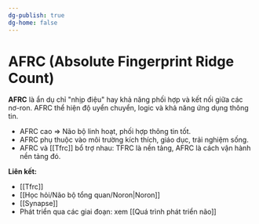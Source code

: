 ```yaml
---
dg-publish: true
dg-home: false
---
```


# AFRC (Absolute Fingerprint Ridge Count)

**AFRC** là ẩn dụ chỉ "nhịp điệu" hay khả năng phối hợp và kết nối giữa các nơ-ron. AFRC thể hiện độ uyển chuyển, logic và khả năng ứng dụng thông tin.

- AFRC cao ⇒ Não bộ linh hoạt, phối hợp thông tin tốt.
- AFRC phụ thuộc vào môi trường kích thích, giáo dục, trải nghiệm sống.
- AFRC và [[Tfrc]] bổ trợ nhau: TFRC là nền tảng, AFRC là cách vận hành nền tảng đó.

**Liên kết:**
- [[Tfrc]]
- [[Học hỏi/Não bộ tổng quan/Noron|Noron]]
- [[Synapse]]
- Phát triển qua các giai đoạn: xem [[Quá trình phát triển não]]